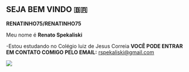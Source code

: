 ## SEJA BEM VINDO 🇧🇷


**RENATINHO75/RENATINHO75** 

Meu nome é **Renato Spekaliski**

-Estou estudando no Colégio luiz de Jesus Correia
**VOCÊ PODE ENTRAR EM CONTATO COMIGO PELO EMAIL:**
rspekaliski@gmail.com


![](https://media.tenor.com/LD-Bgk2DQPoAAAAi/messi-copa-del-mundo-2022.gif)

